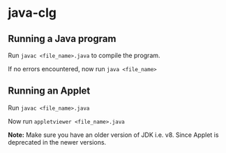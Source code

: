 # java-clg

## Running a Java program
Run `javac <file_name>.java` to compile the program. 

If no errors encountered, now run `java <file_name>`

## Running an Applet
Run `javac <file_name>.java`

Now run `appletviewer <file_name>.java`

**Note:** Make sure you have an older version of JDK i.e. v8. Since Applet is deprecated in the newer versions.
